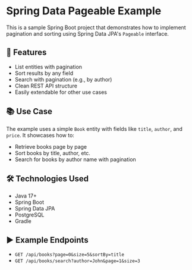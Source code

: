 # Spring Data Pageable Example

This is a sample Spring Boot project that demonstrates how to implement pagination and sorting using Spring Data JPA's `Pageable` interface.

## 🚀 Features

- List entities with pagination
- Sort results by any field
- Search with pagination (e.g., by author)
- Clean REST API structure
- Easily extendable for other use cases

## 📚 Use Case

The example uses a simple `Book` entity with fields like `title`, `author`, and `price`. It showcases how to:
- Retrieve books page by page
- Sort books by title, author, etc.
- Search for books by author name with pagination

## 🛠 Technologies Used

- Java 17+
- Spring Boot
- Spring Data JPA
- PostgreSQL
- Gradle

## ▶️ Example Endpoints

- `GET /api/books?page=0&size=5&sortBy=title`
- `GET /api/books/search?author=John&page=1&size=3`



